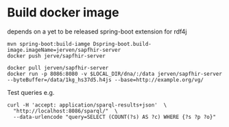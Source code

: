 # Build docker image

depends on a yet to be released spring-boot extension for rdf4j



```
mvn spring-boot:build-iamge Dspring-boot.build-image.imageName=jerven/sapfhir-server
docker push jerve/sapfhir-server
```



```
docker pull jerven/sapfhir-server
docker run -p 8086:8080 -v $LOCAL_DIR/dna/:/data jerven/sapfhir-server --byteBuffer=/data/1kg_hs37d5.h4js --base=http://example.org/vg/
```

Test queries e.g.

```
curl -H 'accept: application/sparql-results+json'  \
  "http://localhost:8086/sparql/"  \
  --data-urlencode "query=SELECT (COUNT(?s) AS ?c) WHERE {?s ?p ?o}"

```

